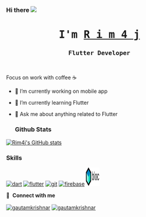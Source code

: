 ### Hi there <a href="https://www.gautamkrishnar.com/"><img src="https://media.giphy.com/media/hvRJCLFzcasrR4ia7z/giphy.gif" width="5%"></a>

 <p align="center"><h1 align="center"><samp> I'm     <a href="#"> R i m 4 j </a> </samp></h1></p>
<p align="center"><h3 align="center"><samp>Flutter  Developer</samp></h3></p>
<br>
<div>


Focus on work with coffee ☕️

- 🔭 I’m currently working on mobile app
- 🌱 I’m currently learning Flutter
- 💬 Ask me about anything related to Flutter



  ### Github Stats


[![Rim4j's GitHub stats](https://github-readme-stats.vercel.app/api?username=Rim4j&theme=dracula&show_icons=true)](https://github.com/Rim4j/github-readme-stats)


### Skills

<p align="left">
<a href="https://dart.dev/" target="_blank" rel="noreferrer"><img src="https://raw.githubusercontent.com/danielcranney/readme-generator/main/public/icons/skills/dart-colored.svg" width="36" height="36" alt="dart" /></a>
<a href="https://flutter.dev/" target="_blank" rel="noreferrer"><img src="https://raw.githubusercontent.com/danielcranney/readme-generator/main/public/icons/skills/flutter-colored.svg" width="36" height="36" alt="flutter" /></a>
<a href="https://git-scm.com/" target="_blank" rel="noreferrer"><img src="https://raw.githubusercontent.com/danielcranney/readme-generator/main/public/icons/skills/git-colored.svg" width="36" height="36" alt="git" /></a>
<a href="https://firebase.google.com/" target="_blank" rel="noreferrer"><img src="https://raw.githubusercontent.com/danielcranney/readme-generator/main/public/icons/skills/firebase-colored.svg" width="36" height="36" alt="firebase" /></a>
<a href="https://bloclibrary.dev/#/" target="_blank" rel="noreferrer"><img src="https://raw.githubusercontent.com/felangel/bloc/master/docs/assets/bloc_logo_full.png" width="36" height="50" alt="bloc" /></a>
 
</p>


🔗 &nbsp;**Connect with me**

<p align="left">
<a href="https://linkedin.com/in/amir-jalali-a37892206" target="blank"><img align="center" src="https://raw.githubusercontent.com/rahuldkjain/github-profile-readme-generator/master/src/images/icons/Social/linked-in-alt.svg" alt="gautamkrishnar" height="30" width="40" /></a>
<a href="https://instagram.com/amiir_jalali" target="blank"><img align="center" src="https://raw.githubusercontent.com/rahuldkjain/github-profile-readme-generator/master/src/images/icons/Social/instagram.svg" alt="gautamkrishnar" height="30" width="40" /></a>






 

